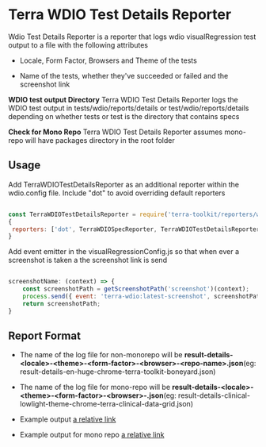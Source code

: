 # Terra WDIO Test Details Reporter

Wdio Test Details Reporter is a reporter that logs wdio visualRegression test output to a file with the following attributes

- Locale, Form Factor, Browsers and Theme of the tests

- Name of the tests, whether they've succeeded or failed and the screenshot link

**WDIO test output Directory**
Terra WDIO Test Details Reporter logs the WDIO test output in tests/wdio/reports/details or test/wdio/reports/details depending on whether tests or test is the directory that contains specs

**Check for Mono Repo**
Terra WDIO Test Details Reporter assumes mono-repo will have packages directory in the root folder

## Usage

Add TerraWDIOTestDetailsReporter as an additional reporter within the wdio.config file. Include "dot" to avoid overriding default reporters

```javascript

const TerraWDIOTestDetailsReporter = require('terra-toolkit/reporters/wdio/TerraWDIOTestDetailsReporter');
{
 reporters: ['dot', TerraWDIOSpecReporter, TerraWDIOTestDetailsReporter],
}

```

Add event emitter in the visualRegressionConfig.js so that when ever a screenshot is taken a the screenshot link is send

```javascript

screenshotName: (context) => {
    const screenshotPath = getScreenshotPath('screenshot')(context);
    process.send({ event: 'terra-wdio:latest-screenshot', screenshotPath });
    return screenshotPath;
}

```

## Report Format

- The name of the log file for non-monorepo will be **result-details-\<locale>-\<theme>-\<form-factor>-\<browser>-\<repo-name>.json**(eg: result-details-en-huge-chrome-terra-toolkit-boneyard.json)

- The name of the log file for mono-repo will be **result-details-\<locale>-\<theme>-\<form-factor>-\<browser>-<Package-name>.json**(eg: result-details-clinical-lowlight-theme-chrome-terra-clinical-data-grid.json)

- Example output  [a relative link](details-reporter-sample-results.json)
- Example output for mono repo [a relative link](details-reporter-mono-repo-sample-results.json)